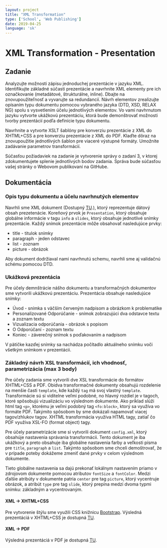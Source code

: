 ```yaml
---
layout: project
title: "XML Transformation"
type: ['School', 'Web Publishing']
date: 2019-04-25
language: 'sk'
---
```


# XML Transformation - Presentation

## Zadanie

Analyzujte možnosti zápisu jednoduchej prezentácie v jazyku XML. Identifikujte základné súčasti 
prezentácie a navrhnite XML elementy pre ich označkovanie (metadátové, štrukturálne, inline). Dbajte na 
znovupoužiteľnosť a vyvarujte sa redundancií. Návrh elementov zrealizujte opísaním typu dokumentu pomocou 
vybraného jazyka (DTD, XSD, RELAX NG) spolu s vysvetlením účelu jednotlivých elementov. Vo vami navhrnutom 
jazyku vytvorte ukážkovú prezentáciu, ktorá bude demonštrovať možnosti tvorby prezentácií podľa definície 
typu dokumentu.

Navrhnite a vytvorte XSLT šablóny pre konverziu prezentácie z XML do XHTML+CSS a pre konverziu prezentácie z XML 
do PDF. Klaďte dôraz na znovupoužitie jednotlivých šablon pre viaceré výstupné formáty. Umožnite zadávanie parametrov 
transformácií.

Súčasťou požiadaviek na zadanie je vytvorenie správy o zadaní 3, v ktorej zdokumentujete splenie jednotlivých bodov 
zadania. Správa bude súčasťou vašej stránky o Webovom publikovaní na GitHube.


## Dokumentácia

### Opis typu dokumentu a účelu navrhnutých elementov

Navrhli sme XML dokument (Dostupný [TU](/assets/xml-project/present.xml).), ktorý reprezentuje dátový obsah prezetenácie. Koreňový prvok je `Presentation`, ktorý 
obsahuje globálne informácie v tagu `info` a `slides`, ktorý obsahuje jednotlivé snímky prezentácie. Každý 
snímok prezentácie môže obsahovať nasledujúce prvky:

* title - titulok snímky
* paragraph - jeden odstavec 
* list - zoznam
* picture - obrázok

Aby dokument dodržiaval nami navrhnutú schemu, navrhli sme aj validačnú schému pomocou DTD.

### Ukážková prezentácia

Pre účely demnštrácie nášho dokumentu a transformačných dokumentov sme vytvorili ukážkovú prezentáciu. Prezentácia
obsahuje nasledujúce snímky:

* Úvod - snímka s väčším červeným nadpisom a obrázkom k problematike
* Personalizované Odporúčanie - snímok zobrazujúci dva odstavce textu a zoznam textu
* Vizualizacia odporúčania - obrázok s popisom
* O Odporúčaní - zoznam textu
* Koniec - záverečný snímok s poďakovaním a nadpisom

V pätičke kazďej snímky sa nachádza počítadlo aktuálneho snímku voči všetkým snímkom v prezentácii.

### Základný návrh XSL transformácií, ich vhodnosť, parametrizácia (max 3 body)

Pre účely zadania sme vytvorili dve XSL transformácie do formátov XHTML+CSS a PDF. Obidva transformačné dokumenty 
obsahujú rozdelenie na menšie časti `template`, kde každý `tag` má svoj vlastný `template`. Transformácie sú si
viditelne veľmi podobné, no hlavný rozdiel je v tagoch, ktoré spôsobujú vizualizáciu vo výslednom dokumente. Ako
príklad slúži html tag `<p>`, ktorému je veľmi podobný tag `<fo:block>`, ktorý sa využíva vo formáte PDF. Takýmito
spôsobom by sme dokázali napamovať viacej tagov/zhlukov tagov. XHTML transformácia využíva HTML tagy, zatiaľ čo PDF 
využíva XSL-FO (format object) tagy.

Pre účely parametrizácie sme si vytvorili dokument `config.xml`, ktorý obsahúje nastavenia správania transformácii.
Tento dokument je iba ukážkový a preto obsahuje iba globálne nastavenia farby a veľkosti písma pre `title`, `paragraph`
a `list`. Takýmto spôsobom sme chceli demoštrovať, že v prípade poteby dokážeme zmeniť dané prvky v celom výslednom 
dokumente.

Tieto globálne nastavenia sa dajú prekonať lokálnym nastavením priamo v zdrojovom dokumente pomocou atributov 
`fontSize` a `fontColor`. Medzi ďalšie atribúty v dokumente patria `center` pre tag `picture`, ktorý vycentruje obrázok,
a atribút `type` pre tag `slide`, ktorý prepína medzi dvoma typmi snímku: základným a vycentrovaným.

#### XML -> XHTML+CSS
Pre vytvorenie štýlu sme využili CSS knižnicu [Bootstrap](https://getbootstrap.com/). Výsledná 
prezentáciá v XHTML+CSS je dostupná [TU](/assets/xml-project/slides/slide-id-1.html).

#### XML -> PDF
Výsledná prezentáciá v PDF je dostupná [TU](/assets/xml-project/output.pdf).
